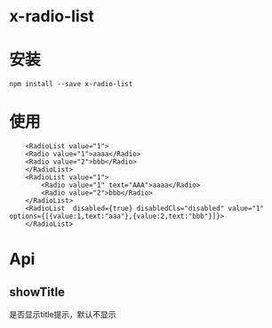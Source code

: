<!--
 * @Descripttion: 
 * @Author: tianxiangbing
 * @Date: 2019-04-02 10:41:30
 * @LastEditTime: 2021-04-27 10:47:47
 * @github: https://github.com/tianxiangbing
 -->
# x-radio-list
# 安装
```
npm install --save x-radio-list
```
# 使用
```
    <RadioList value="1">
    <Radio value="1">aaaa</Radio>
    <Radio value="2">bbb</Radio>
    </RadioList>
    <RadioList value="1">
        <Radio value="1" text="AAA">aaaa</Radio>
        <Radio value="2">bbb</Radio>
    </RadioList>
    <RadioList  disabled={true} disabledCls="disabled" value="1" options={[{value:1,text:"aaa"},{value:2,text:"bbb"}]}>
    </RadioList>
```
# Api
## showTitle
是否显示title提示，默认不显示